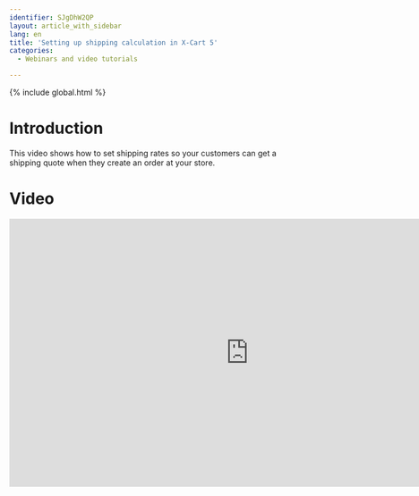 ```yaml
---
identifier: SJgDhW2QP
layout: article_with_sidebar
lang: en
title: 'Setting up shipping calculation in X-Cart 5'
categories:
  - Webinars and video tutorials

---
```


{% include global.html %}

# Introduction

This video shows how to set shipping rates so your customers can get a shipping quote when they create an order at your store.

# Video

<iframe class="youtube-player" type="text/html" style="width: 853px; height: 480px" src="https://www.youtube.com/embed/wKpHByus01o" frameborder="0"></iframe>